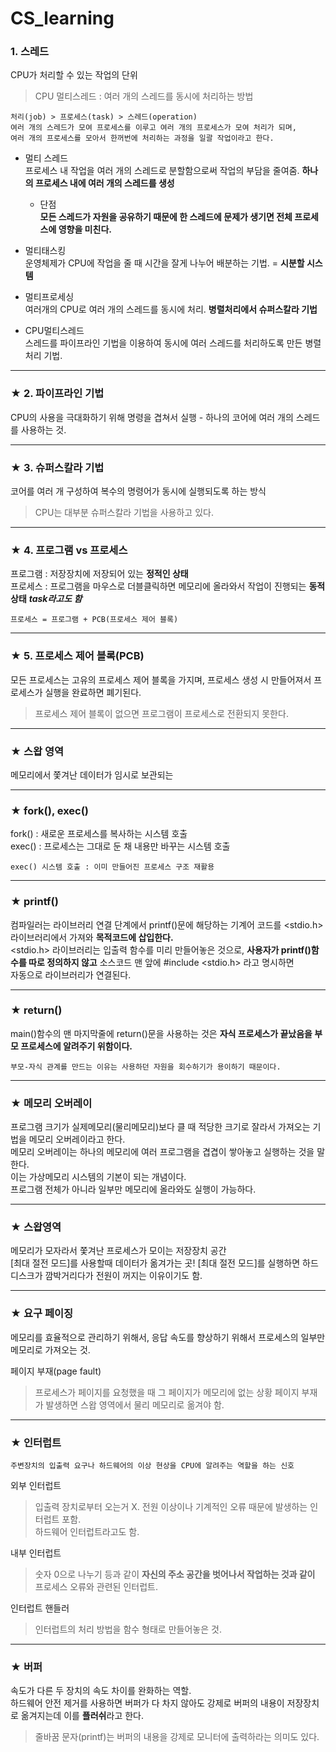 # CS_learning

### 1. 스레드
CPU가 처리할 수 있는 작업의 단위
> CPU 멀티스레드 : 여러 개의 스레드를 동시에 처리하는 방법
```
처리(job) > 프로세스(task) > 스레드(operation)
여러 개의 스레드가 모여 프로세스를 이루고 여러 개의 프로세스가 모여 처리가 되며,
여러 개의 프로세스를 모아서 한꺼번에 처리하는 과정을 일괄 작업이라고 한다.
```

- 멀티 스레드  
  프로세스 내 작업을 여러 개의 스레드로 분할함으로써 작업의 부담을 줄여줌.
  **하나의 프로세스 내에 여러 개의 스레드를 생성**
  - 단점  
    **모든 스레드가 자원을 공유하기 때문에 한 스레드에 문제가 생기면 전체 프로세스에 영향을 미친다.**

  
- 멀티태스킹  
  운영체제가 CPU에 작업을 줄 때 시간을 잘게 나누어 배분하는 기법. = **시분할 시스템**
  
- 멀티프로세싱  
  여러개의 CPU로 여러 개의 스레드를 동시에 처리. **병렬처리에서 슈퍼스칼라 기법**
- CPU멀티스레드  
  스레드를 파이프라인 기법을 이용하여 동시에 여러 스레드를 처리하도록 만든 병렬처리 기법.

* * *
### ★ 2. 파이프라인 기법
CPU의 사용을 극대화하기 위해 명령을 겹쳐서 실행 - 하나의 코어에 여러 개의 스레드를 사용하는 것.

* * *
### ★ 3. 슈퍼스칼라 기법
코어를 여러 개 구성하여 복수의 명령어가 동시에 실행되도록 하는 방식
> CPU는 대부분 슈퍼스칼라 기법을 사용하고 있다.

* * *
### ★ 4. 프로그램 vs 프로세스
프로그램 : 저장장치에 저장되어 있는 **정적인 상태**  
프로세스 : 프로그램을 마우스로 더블클릭하면 메모리에 올라와서 작업이 진행되는 **동적 상태** ***task라고도 함***  
```
프로세스 = 프로그램 + PCB(프로세스 제어 블록)
```

* * *
### ★ 5. 프로세스 제어 블록(PCB)
모든 프로세스는 고유의 프로세스 제어 블록을 가지며, 프로세스 생성 시 만들어져서 프로세스가 실행을 완료하면 폐기된다.  
>프로세스 제어 블록이 없으면 프로그램이 프로세스로 전환되지 못한다.

* * *
### ★ 스왑 영역
메모리에서 쫓겨난 데이터가 임시로 보관되는 

* * *
### ★ fork(), exec()
fork() : 새로운 프로세스를 복사하는 시스템 호출  
exec() : 프로세스는 그대로 둔 채 내용만 바꾸는 시스템 호출
```
exec() 시스템 호출 : 이미 만들어진 프로세스 구조 재활용
```

* * *
### ★ printf()
컴파일러는 라이브러리 연결 단계에서 printf()문에 해당하는 기계어 코드를 <stdio.h> 라이브러리에서 가져와 **목적코드에 삽입한다.**  
<stdio.h> 라이브러리는 입출력 함수를 미리 만들어놓은 것으로, **사용자가 printf()함수를 따로 정의하지 않고** 소스코드 맨 앞에 #include <stdio.h> 라고 명시하면  
자동으로 라이브러리가 연결된다.

* * *
### ★ return()
main()함수의 맨 마지막줄에 return()문을 사용하는 것은 **자식 프로세스가 끝났음을 부모 프로세스에 알려주기 위함이다.**
```
부모-자식 관계를 만드는 이유는 사용하던 자원을 회수하기가 용이하기 때문이다.
```

* * *
### ★ 메모리 오버레이
프로그램 크기가 실제메모리(물리메모리)보다 클 때 적당한 크기로 잘라서 가져오는 기법을 메모리 오버레이라고 한다.  
메모리 오버레이는 하나의 메모리에 여러 프로그램을 겹겹이 쌓아놓고 실행하는 것을 말한다.  
이는 가상메모리 시스템의 기본이 되는 개념이다.  
프로그램 전체가 아니라 일부만 메모리에 올라와도 실행이 가능하다.  

* * *
### ★ 스왑영역
메모리가 모자라서 쫓겨난 프로세스가 모이는 저장장치 공간  
[최대 절전 모드]를 사용할때 데이터가 옮겨가는 곳! [최대 절전 모드]를 실행하면 하드디스크가 깜박거리다가 전원이 꺼지는 이유이기도 함.  

* * *
### ★ 요구 페이징
메모리를 효율적으로 관리하기 위해서, 응답 속도를 향상하기 위해서 프로세스의 일부만 메모리로 가져오는 것.  

페이지 부재(page fault)
> 프로세스가 페이지를 요청했을 때 그 페이지가 메모리에 없는 상황
> 페이지 부재가 발생하면 스왑 영역에서 물리 메모리로 옮겨야 함.

* * *
### ★ 인터럽트
```
주변장치의 입출력 요구나 하드웨어의 이상 현상을 CPU에 알려주는 역할을 하는 신호
```
외부 인터럽트
> 입출력 장치로부터 오는거 X. 전원 이상이나 기계적인 오류 때문에 발생하는 인터럽트 포함.  
> 하드웨어 인터럽트라고도 함.

내부 인터럽트
> 숫자 0으로 나누기 등과 같이 **자신의 주소 공간을 벗어나서 작업하는 것과 같이** 프로세스 오류와 관련된 인터럽트.

인터럽트 핸들러
> 인터럽트의 처리 방법을 함수 형태로 만들어놓은 것.  

* * *
### ★ 버퍼
속도가 다른 두 장치의 속도 차이를 완화하는 역할.  
하드웨어 안전 제거를 사용하면 버퍼가 다 차지 않아도 강제로 버퍼의 내용이 저장장치로 옮겨지는데 이를 **플러쉬**라고 한다.  
> 줄바꿈 문자(printf)는 버퍼의 내용을 강제로 모니터에 출력하라는 의미도 있다.




